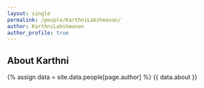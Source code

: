 ```yaml
---
layout: single
permalink: /people/KarthniLakshmanan/
author: KarthniLakshmanan
author_profile: true
---
```

## About Karthni
{% assign data = site.data.people[page.author] %}
{{ data.about }}